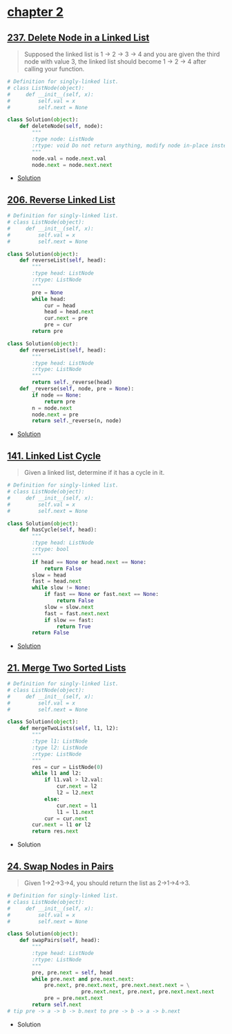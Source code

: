 # [chapter 2](https://leetcode.com/courses/chapters/3)
## [237. Delete Node in a Linked List](https://leetcode.com/problems/delete-node-in-a-linked-list/)
>Supposed the linked list is 1 -> 2 -> 3 -> 4 and you are given the third node with value 3, the linked list should become 1 -> 2 -> 4 after calling your function.

```python
# Definition for singly-linked list.
# class ListNode(object):
#     def __init__(self, x):
#         self.val = x
#         self.next = None

class Solution(object):
    def deleteNode(self, node):
        """
        :type node: ListNode
        :rtype: void Do not return anything, modify node in-place instead.
        """
        node.val = node.next.val
        node.next = node.next.next
```

* [Solution](https://leetcode.com/articles/delete-node-linked-list/)

## [206. Reverse Linked List](https://leetcode.com/problems/reverse-linked-list/)
```python
# Definition for singly-linked list.
# class ListNode(object):
#     def __init__(self, x):
#         self.val = x
#         self.next = None

class Solution(object):
    def reverseList(self, head):
        """
        :type head: ListNode
        :rtype: ListNode
        """
        pre = None
        while head:
            cur = head
            head = head.next
            cur.next = pre
            pre = cur
        return pre

class Solution(object):
    def reverseList(self, head):
        """
        :type head: ListNode
        :rtype: ListNode
        """
        return self._reverse(head)
    def _reverse(self, node, pre = None):
        if node == None:
            return pre
        n = node.next
        node.next = pre
        return self._reverse(n, node)

```
* [Solution](https://leetcode.com/articles/reverse-linked-list/)


## [141. Linked List Cycle](https://leetcode.com/problems/linked-list-cycle/)
>Given a linked list, determine if it has a cycle in it.

```python
# Definition for singly-linked list.
# class ListNode(object):
#     def __init__(self, x):
#         self.val = x
#         self.next = None

class Solution(object):
    def hasCycle(self, head):
        """
        :type head: ListNode
        :rtype: bool
        """
        if head == None or head.next == None:
            return False
        slow = head
        fast = head.next
        while slow != None:
            if fast == None or fast.next == None:
                return False
            slow = slow.next
            fast = fast.next.next
            if slow == fast:
                return True
        return False
```
* [Solution](https://leetcode.com/articles/linked-list-cycle/)

## [21. Merge Two Sorted Lists](https://leetcode.com/problems/merge-two-sorted-lists/)


```python
# Definition for singly-linked list.
# class ListNode(object):
#     def __init__(self, x):
#         self.val = x
#         self.next = None

class Solution(object):
    def mergeTwoLists(self, l1, l2):
        """
        :type l1: ListNode
        :type l2: ListNode
        :rtype: ListNode
        """
        res = cur = ListNode(0)
        while l1 and l2:
            if l1.val > l2.val:
                cur.next = l2
                l2 = l2.next
            else:
                cur.next = l1
                l1 = l1.next
            cur = cur.next
        cur.next = l1 or l2
        return res.next


```
* Solution


## [24. Swap Nodes in Pairs](https://leetcode.com/problems/swap-nodes-in-pairs/)
>Given 1->2->3->4, you should return the list as 2->1->4->3.

```python
# Definition for singly-linked list.
# class ListNode(object):
#     def __init__(self, x):
#         self.val = x
#         self.next = None

class Solution(object):
    def swapPairs(self, head):
        """
        :type head: ListNode
        :rtype: ListNode
        """
        pre, pre.next = self, head
        while pre.next and pre.next.next:
            pre.next, pre.next.next, pre.next.next.next = \
                        pre.next.next, pre.next, pre.next.next.next
            pre = pre.next.next
        return self.next
# tip pre -> a -> b -> b.next to pre -> b -> a -> b.next
```
* Solution
